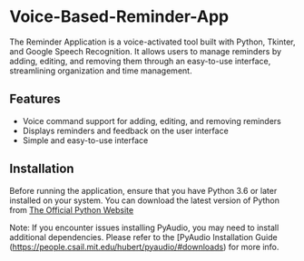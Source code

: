 # Voice-Based-Reminder-App

The Reminder Application is a voice-activated tool built with Python, Tkinter, and Google Speech Recognition. It allows users to manage reminders by adding, editing, and removing them through an easy-to-use interface, streamlining organization and time management.

## Features
* Voice command support for adding, editing, and removing reminders
* Displays reminders and feedback on the user interface
* Simple and easy-to-use interface

## Installation

Before running the application, ensure that you have Python 3.6 or later installed on your system. You can download the latest version of Python from [The Official Python Website](https://www.python.org/downloads/)

Note: If you encounter issues installing PyAudio, you may need to install additional dependencies. Please refer to the [PyAudio Installation Guide (https://people.csail.mit.edu/hubert/pyaudio/#downloads) for more info.
